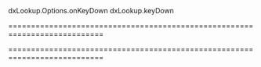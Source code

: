 <!--id-->dxLookup.Options.onKeyDown<!--/id-->
<!--EventForAction-->dxLookup.keyDown<!--/EventForAction-->
===========================================================================
<!--hidden--><!--/hidden-->
===========================================================================

